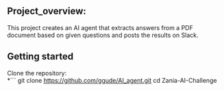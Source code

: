 ## Project_overview:

This project creates an AI agent that extracts answers from a PDF document based on given questions and posts the results on Slack.

## Getting started
Clone the repository:   
*```
   git clone https://github.com/ggude/AI_agent.git
   cd Zania-AI-Challenge
   





